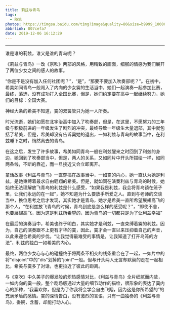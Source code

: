 ```yaml
---
title: 莉兹与青鸟
tags:
  - 随笔
photos: https://timgsa.baidu.com/timg?image&quality=80&size=b9999_10000&sec=1575630411457&di=153995f002bd6c1c6167623116026e63&imgtype=0&src=http%3A%2F%2F5b0988e595225.cdn.sohucs.com%2Fimages%2F20181231%2F3d128a2b4325410b99d3623eb9fb618a.jpeg
abbrlink: 807cefa7
date: 2019-12-06 16:12:29
---
```


<!-- more -->

------

谁是谁的莉兹，谁又是谁的青鸟呢？

《莉兹与青鸟》一改《京吹》两部的风格，用精致的画面，细腻的情感为我们展开了两位少女之间的感人的故事。

“你是不是没有加入任何社团呢？”，“是”，“那要不要加入吹奏部呢？”。在初中，希美如同青鸟一般闯入了内向的少女霙的生活当中，她们一起演奏一起参加比赛，最终，落选，没有成功打入全国比赛，但是，她们约定要在高中一起继续努力，她们的目标：全国大赛。

神经大条的希美不知道，霙的双簧管只为她一人所奏。

时光流逝，她们如愿在北宇治高中加入了吹奏部，但是，在这里，不愿努力的三年级与积极前进的一年级发生了剧烈的冲突，最终导致一年级生大量退部，其中就包括了希美，但是，希美却没有告诉霙她的退出，一如利兹与青鸟的故事当中，在利兹睡下之时，悄然离去的青鸟。

在这之后，发生了许多故事，希美如同青鸟一般在利兹醒来之时回到了利兹的身边，她回到了吹奏部当中，但是，两人的关系，又如同片中开头所描绘一样，如同两条线，不断的靠近，而一旦接近又会立即离开。

童话故事《利兹与青鸟》一直穿插在故事当中，一如霙的内心，她一直认为她是利兹，是她束缚着最求自由翱翔的希美。但是，就如同在演奏利兹与青鸟的时候，她始终无法理解放飞青鸟的利兹是什么感受，“如果我是利兹，我会将青鸟锁在笼子里，让我们永远的在一起”，她不知道为什么要放手所爱之人。直到与老师的交谈当中，换位思考之后才发现，其实她才是青鸟，她才是希美一直所希望展翅高飞的那个人，“在利兹放飞青鸟的时候，青鸟到底是怎么样的感受呢？”，“即使不舍，也要展翅高飞，因为这是利兹所希望的，因为青鸟的一切都只是为了让利兹幸福”

在最后的演奏当中，希美也终于明白，其实她才是利兹，一直束缚着霙的利兹。因为，自己的演奏跟不上更有才华的霙，因此，霙才会一直以来压抑着自己的声音，以此来迎合希美的步伐。“让我觉得最难受的事情是，让我知道了打开鸟笼的方法”，利兹的独白一如希美的内心。

最终，两位少女心与心的碰撞终于将两条不相交的线条重合在了一起，一如片中的将"disjoint"中的"dis"划掉的"joint"一般。但与开头两人无言却默契的走在一起相比，希美与霙多了对话，也更拉近了彼此的距离。

与《京吹》中久美子的爆发般的炽热感情对比，《利兹与青鸟》全片细腻而内敛，一如内向的霙一般。整个剧场版通过大量的细节动作的描绘，很形象的表达了霙内心的那种，“我喜欢你，但是为了你我将会学会自由飞翔，因为这是你所希望的”的充满矛盾的感情。霙的深情告白，没有激烈的言语，只有一曲独奏的《利兹与青鸟》，委婉，含蓄，却能打动人心。
